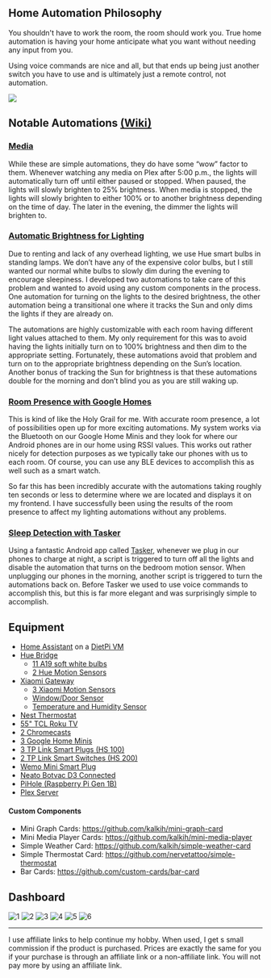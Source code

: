 ## Home Automation Philosophy

You shouldn't have to work the room, the room should work you. True home automation is having your home anticipate what you want without needing any input from you.

Using voice commands are nice and all, but that ends up being just another switch you have to use and is ultimately just a remote control, not automation.

[<img src="https://i.imgur.com/j7pTcmh.png">](https://www.buymeacoffee.com/gi2L3VGSo)

## Notable Automations [(Wiki)](https://github.com/seangreen2/home_assistant/wiki)
### [Media](https://github.com/seangreen2/home_assistant/blob/master/automations/media_living_room.yaml)
While these are simple automations, they do have some “wow” factor to them. Whenever watching any media on Plex after 5:00 p.m., the lights will automatically turn off until either paused or stopped. When paused, the lights will slowly brighten to 25% brightness. When media is stopped, the lights will slowly brighten to either 100% or to another brightness depending on the time of day. The later in the evening, the dimmer the lights will brighten to.

### [Automatic Brightness for Lighting](https://github.com/seangreen2/home_assistant/wiki/Automatic-Brightness-for-Lighting)
Due to renting and lack of any overhead lighting, we use Hue smart bulbs in standing lamps. We don’t have any of the expensive color bulbs, but I still wanted our normal white bulbs to slowly dim during the evening to encourage sleepiness. I developed two automations to take care of this problem and wanted to avoid using any custom components in the process. One automation for turning on the lights to the desired brightness, the other automation being a transitional one where it tracks the Sun and only dims the lights if they are already on.

The automations are highly customizable with each room having different light values attached to them. My only requirement for this was to avoid having the lights initially turn on to 100% brightness and then dim to the appropriate setting. Fortunately, these automations avoid that problem and turn on to the appropriate brightness depending on the Sun’s location. Another bonus of tracking the Sun for brightness is that these automations double for the morning and don’t blind you as you are still waking up.

### [Room Presence with Google Homes](https://github.com/seangreen2/home_assistant/wiki/Room-Presence-with-Google-Homes)
This is kind of like the Holy Grail for me. With accurate room presence, a lot of possibilities open up for more exciting automations. My system works via the Bluetooth on our Google Home Minis and they look for where our Android phones are in our home using RSSI values. This works out rather nicely for detection purposes as we typically take our phones with us to each room. Of course, you can use any BLE devices to accomplish this as well such as a smart watch.

So far this has been incredibly accurate with the automations taking roughly ten seconds or less to determine where we are located and displays it on my frontend. I have successfully been using the results of the room presence to affect my lighting automations without any problems.

### [Sleep Detection with Tasker](https://github.com/seangreen2/home_assistant/wiki/Turning-off-your-lights-with-Tasker)
Using a fantastic Android app called [Tasker](https://play.google.com/store/apps/details?id=net.dinglisch.android.taskerm&hl=en_US), whenever we plug in our phones to charge at night, a script is triggered to turn off all the lights and disable the automation that turns on the bedroom motion sensor. When unplugging our phones in the morning, another script is triggered to turn the automations back on. Before Tasker we used to use voice commands to accomplish this, but this is far more elegant and was surprisingly simple to accomplish.

## Equipment
- [Home Assistant](https://www.home-assistant.io/) on a [DietPi VM](https://dietpi.com/)
- [Hue Bridge](https://amzn.to/30v9YND)
  - [11 A19 soft white bulbs](https://amzn.to/2LIFW4F)
  - [2 Hue Motion Sensors](https://amzn.to/2JmF1FE)
- [Xiaomi Gateway](https://amzn.to/2YDcAZb)
  - [3 Xiaomi Motion Sensors](https://amzn.to/30ssu95)
  - [Window/Door Sensor](https://amzn.to/2Xyx0Go)
  - [Temperature and Humidity Sensor](https://amzn.to/2G4z3qI)
- [Nest Thermostat](https://amzn.to/2YELTn2)
- [55" TCL Roku TV](https://amzn.to/2XAYIlK)
- [2 Chromecasts](https://store.google.com/us/product/chromecast?hl=en-US)
- [3 Google Home Minis](https://store.google.com/product/google_home_mini)
- [3 TP Link Smart Plugs (HS 100)](https://amzn.to/2XAKm4J)
- [2 TP Link Smart Switches (HS 200)](https://amzn.to/2Xyo8vy)
- [Wemo Mini Smart Plug](https://amzn.to/2JmSkpw)
- [Neato Botvac D3 Connected](https://amzn.to/30oP7v8)
- [PiHole (Raspberry Pi Gen 1B)](https://amzn.to/2XAGUqJ)
- [Plex Server](https://www.plex.tv/)

#### Custom Components
- Mini Graph Cards: https://github.com/kalkih/mini-graph-card
- Mini Media Player Cards: https://github.com/kalkih/mini-media-player
- Simple Weather Card: https://github.com/kalkih/simple-weather-card
- Simple Thermostat Card: https://github.com/nervetattoo/simple-thermostat
- Bar Cards: https://github.com/custom-cards/bar-card

## Dashboard
![1](https://i.imgur.com/LRmZRzq.png)
![2](https://i.imgur.com/55zhHu6.png)
![3](https://i.imgur.com/vWPci9f.png)
![4](https://i.imgur.com/oToTiB2.png)
![5](https://i.imgur.com/hlKHTAa.png)
![6](https://i.imgur.com/SYsRTYW.png)

---
I use affiliate links to help continue my hobby. When used, I get s small commission if the product is purchased. Prices are exactly the same for you if your purchase is through an affiliate link or a non-affiliate link. You will not pay more by using an affiliate link.
